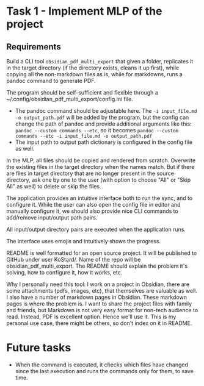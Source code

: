 # Task 1 - Implement MLP of the project

## Requirements

Build a CLI tool `obsidian_pdf_multi_export` that given a folder, replicates it in the target directory (if the directory exists, cleans it up first), while copying all the non-markdown files as is, while for markdowns, runs a pandoc command to generate PDF.

The program should be self-sufficient and flexible through a ~/.config/obsidian_pdf_multi_export/config.ini file.

- The pandoc command should be adjustable here. The `-i input_file.md -o output_path.pdf` will be added by the program, but the config can change the path of pandoc and provide additional arguments like this: `pandoc --custom commands --etc`, so it becomes `pandoc --custom commands --etc -i input_file.md -o output_path.pdf`
- The input path to output path dictionary is configured in the config file as well.

In the MLP, all files should be copied and rendered from scratch. Overwrite the existing files in the target directory when the names match. But if there are files in target directory that are no longer present in the source directory, ask one by one to the user (with option to choose "All" or "Skip All" as well) to delete or skip the files.

The application provides an intuitive interface both to run the sync, and to configure it. While the user can also open the config file in editor and manually configure it, we should also provide nice CLI commands to add/remove input/output path pairs.

All input/output directory pairs are executed when the application runs.

The interface uses emojis and intuitively shows the progress.

README is well formatted for an open source project. It will be published to GitHub under user KoStard/. Name of the repo will be obsidian_pdf_multi_export.
The README should explain the problem it's solving, how to configure it, how it works, etc.

Why I personally need this tool: I work on a project in Obsidian, there are some attachments (pdfs, images, etc), that themselves are valuable as well. I also have a number of markdown pages in Obsidian. These markdown pages is where the problem is. I want to share the project files with family and friends, but Markdown is not very easy format for non-tech audience to read. Instead, PDF is excellent option. Hence we'll use it. This is my personal use case, there might be others, so don't index on it in README.

# Future tasks
- When the command is executed, it checks which files have changed since the last execution and runs the commands only for them, to save time.

